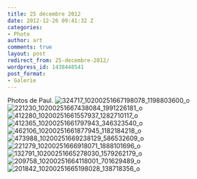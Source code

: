 ```yaml
---
title: 25 décembre 2012
date: 2012-12-26 09:41:32 Z
categories:
- Photo
author: art
comments: true
layout: post
redirect_from: 25-decembre-2012/
wordpress_id: 1438448541
post_format:
- Galerie
---
```


Photos de Paul. 
<img alt="324717_10200251667198078_1198803600_o" data-src="https://static.irz.fr/2012/12/324717_10200251667198078_1198803600_o.jpg" src="https://static.irz.fr/thumb.php?size=<100&crop=0&src=https://static.irz.fr/2012/12/324717_10200251667198078_1198803600_o.jpg" /> <img alt="221230_10200251667438084_1991226181_o" data-src="https://static.irz.fr/2012/12/221230_10200251667438084_1991226181_o.jpg" src="https://static.irz.fr/thumb.php?size=<100&crop=0&src=https://static.irz.fr/2012/12/221230_10200251667438084_1991226181_o.jpg" /> <img alt="412280_10200251661557937_1282710117_o" data-src="https://static.irz.fr/2012/12/412280_10200251661557937_1282710117_o.jpg" src="https://static.irz.fr/thumb.php?size=<100&crop=0&src=https://static.irz.fr/2012/12/412280_10200251661557937_1282710117_o.jpg" /> <img alt="412365_10200251661797943_346323540_o" data-src="https://static.irz.fr/2012/12/412365_10200251661797943_346323540_o.jpg" src="https://static.irz.fr/thumb.php?size=<100&crop=0&src=https://static.irz.fr/2012/12/412365_10200251661797943_346323540_o.jpg" /> <img alt="462106_10200251661877945_1182184218_o" data-src="https://static.irz.fr/2012/12/462106_10200251661877945_1182184218_o.jpg" src="https://static.irz.fr/thumb.php?size=<100&crop=0&src=https://static.irz.fr/2012/12/462106_10200251661877945_1182184218_o.jpg" /> <img alt="473988_10200251669238129_586532609_o" data-src="https://static.irz.fr/2012/12/473988_10200251669238129_586532609_o.jpg" src="https://static.irz.fr/thumb.php?size=<100&crop=0&src=https://static.irz.fr/2012/12/473988_10200251669238129_586532609_o.jpg" /> <img alt="221279_10200251666918071_1888101696_o" data-src="https://static.irz.fr/2012/12/221279_10200251666918071_1888101696_o.jpg" src="https://static.irz.fr/thumb.php?size=<100&crop=0&src=https://static.irz.fr/2012/12/221279_10200251666918071_1888101696_o.jpg" /> <img alt="132791_10200251665278030_1579262179_o" data-src="https://static.irz.fr/2012/12/132791_10200251665278030_1579262179_o.jpg" src="https://static.irz.fr/thumb.php?size=<100&crop=0&src=https://static.irz.fr/2012/12/132791_10200251665278030_1579262179_o.jpg" /> <img alt="209758_10200251664118001_701629489_o" data-src="https://static.irz.fr/2012/12/209758_10200251664118001_701629489_o.jpg" src="https://static.irz.fr/thumb.php?size=<100&crop=0&src=https://static.irz.fr/2012/12/209758_10200251664118001_701629489_o.jpg" /> <img alt="201842_10200251665198028_138718356_o" data-src="https://static.irz.fr/2012/12/201842_10200251665198028_138718356_o.jpg" src="https://static.irz.fr/thumb.php?size=<100&crop=0&src=https://static.irz.fr/2012/12/201842_10200251665198028_138718356_o.jpg" />
